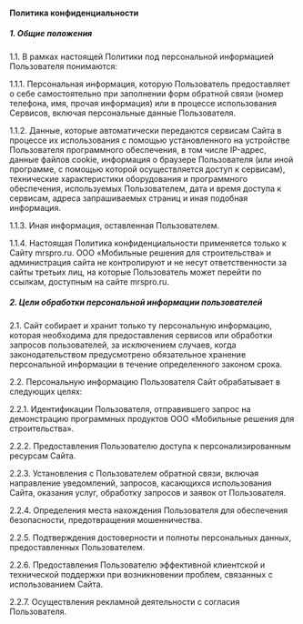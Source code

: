 #### Политика <span class="orange_color">конфиденциальности</span>

##### 1. Общие положения

1.1. В рамках настоящей Политики под персональной информацией Пользователя понимаются:

1.1.1. Персональная информация, которую Пользователь предоставляет о себе самостоятельно при заполнении форм обратной связи (номер телефона, имя, прочая информация) или в процессе использования Сервисов, включая персональные данные Пользователя.

1.1.2. Данные, которые автоматически передаются сервисам Сайта в процессе их использования с помощью установленного на устройстве Пользователя программного обеспечения, в том числе IP-адрес, данные файлов cookie, информация о браузере Пользователя (или иной программе, с помощью которой осуществляется доступ к сервисам), технические характеристики оборудования и программного обеспечения, используемых Пользователем, дата и время доступа к сервисам, адреса запрашиваемых страниц и иная подобная информация.

1.1.3. Иная информация, оставленная Пользователем.

1.1.4. Настоящая Политика конфиденциальности применяется только к Сайту mrspro.ru. ООО «Мобильные решения для строительства» и администрация сайта не контролируют и не несут ответственности за сайты третьих лиц, на которые Пользователь может перейти по ссылкам, доступным на сайте mrspro.ru.

##### 2. Цели обработки персональной информации пользователей

2.1. Сайт собирает и хранит только ту персональную информацию, которая необходима для предоставления сервисов или обработки запросов пользователей, за исключением случаев, когда законодательством предусмотрено обязательное хранение персональной информации в течение определенного законом срока.

2.2. Персональную информацию Пользователя Сайт обрабатывает в следующих целях:

2.2.1. Идентификации Пользователя, отправившего запрос на демонстрацию программных продуктов ООО «Мобильные решения для строительства».

2.2.2. Предоставления Пользователю доступа к персонализированным ресурсам Сайта.

2.2.3. Установления с Пользователем обратной связи, включая направление уведомлений, запросов, касающихся использования Сайта, оказания услуг, обработку запросов и заявок от Пользователя.

2.2.4. Определения места нахождения Пользователя для обеспечения безопасности, предотвращения мошенничества.

2.2.5. Подтверждения достоверности и полноты персональных данных, предоставленных Пользователем.

2.2.6. Предоставления Пользователю эффективной клиентской и технической поддержки при возникновении проблем, связанных с использованием Сайта.

2.2.7. Осуществления рекламной деятельности с согласия Пользователя.
